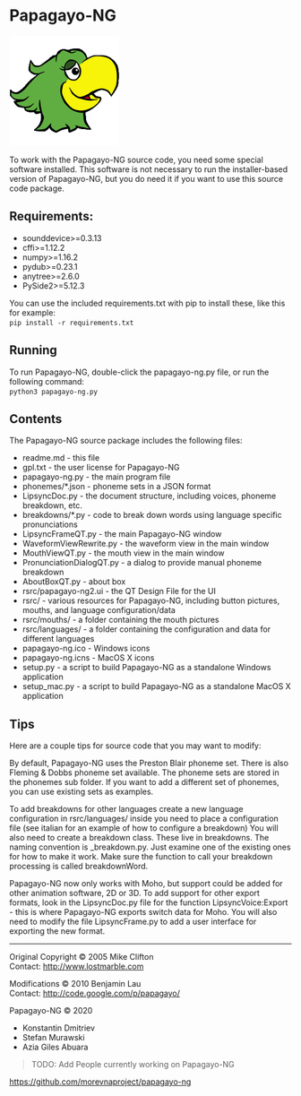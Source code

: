 # Papagayo-NG 
![alt text](https://github.com/morevnaproject-org/papagayo-ng/raw/master/rsrc/papagayo-ng.png "Papagayo-NG")


To work with the Papagayo-NG source code, you need some special software installed. This software is not necessary to run the installer-based version of Papagayo-NG, but you do need it if you want to use this source code package.

## Requirements:

* sounddevice>=0.3.13
* cffi>=1.12.2
* numpy>=1.16.2
* pydub>=0.23.1
* anytree>=2.6.0
* PySide2>=5.12.3

You can use the included requirements.txt with pip to install these, like this for example:  
``pip install -r requirements.txt``

## Running
To run Papagayo-NG, double-click the papagayo-ng.py file, or run the following command:  
``python3 papagayo-ng.py``

## Contents
The Papagayo-NG source package includes the following files:

- readme.md - this file
- gpl.txt - the user license for Papagayo-NG
- papagayo-ng.py - the main program file
- phonemes/*.json - phoneme sets in a JSON format
- LipsyncDoc.py - the document structure, including voices, phoneme breakdown, etc.
- breakdowns/*.py - code to break down words using language specific pronunciations
- LipsyncFrameQT.py - the main Papagayo-NG window
- WaveformViewRewrite.py - the waveform view in the main window
- MouthViewQT.py - the mouth view in the main window
- PronunciationDialogQT.py - a dialog to provide manual phoneme breakdown
- AboutBoxQT.py - about box
- rsrc/papagayo-ng2.ui - the QT Design File for the UI
- rsrc/ - various resources for Papagayo-NG, including button pictures, mouths, and language configuration/data
- rsrc/mouths/ - a folder containing the mouth pictures
- rsrc/languages/ - a folder containing the configuration and data for different languages
- papagayo-ng.ico - Windows icons
- papagayo-ng.icns - MacOS X icons
- setup.py - a script to build Papagayo-NG as a standalone Windows application
- setup_mac.py - a script to build Papagayo-NG as a standalone MacOS X application

## Tips
Here are a couple tips for source code that you may want to modify:

By default, Papagayo-NG uses the Preston Blair phoneme set. There is also Fleming & Dobbs phoneme set available. The phoneme sets are stored in the phonemes sub folder. If you want to add a different set of phonemes, you can use existing sets as examples.

To add breakdowns for other languages create a new language configuration in rsrc/languages/<language> inside you need to place a configuration file (see italian for an example of how to configure a breakdown)  You will also need to create a breakdown class.  These live in breakdowns.  The naming convention is <language>_breakdown.py. Just examine one of the existing ones for how to make it work.  Make sure the function to call your breakdown processing is called breakdownWord.

Papagayo-NG now only works with Moho, but support could be added for other animation software, 2D or 3D. To add support for other export formats, look in the LipsyncDoc.py file for the function LipsyncVoice:Export - this is where Papagayo-NG exports switch data for Moho. You will also need to modify the file LipsyncFrame.py to add a user interface for exporting the new format.

-----------------------------

Original Copyright &copy; 2005 Mike Clifton  
Contact: http://www.lostmarble.com

Modifications &copy; 2010 Benjamin Lau  
Contact: http://code.google.com/p/papagayo/

Papagayo-NG &copy; 2020
- Konstantin Dmitriev
- Stefan Murawski
- Azia Giles Abuara
>TODO: Add People currently working on Papagayo-NG

https://github.com/morevnaproject/papagayo-ng
